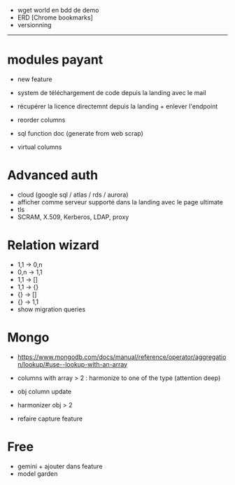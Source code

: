 - wget world en bdd de demo
- ERD [Chrome bookmarks]
- versionning




----------------------------------------------------------




# modules payant
- new feature
- system de téléchargement de code depuis la landing avec le mail
- récupérer la licence directemnt depuis la landing + enlever l'endpoint

- reorder columns
- sql function doc (generate from web scrap)
- virtual columns




# Advanced auth 
- cloud (google sql / atlas / rds / aurora)
- afficher comme serveur supporté dans la landing avec le page ultimate
- tls
- SCRAM, X.509, Kerberos, LDAP, proxy


# Relation wizard
- 1,1 -> 0,n
- 0,n -> 1,1
- 1,1 -> []
- 1,1 -> {}
- {} -> []
- {} -> 1,1
- show migration queries


# Mongo
- https://www.mongodb.com/docs/manual/reference/operator/aggregation/lookup/#use--lookup-with-an-array
- columns with array > 2 : harmonize to one of the type (attention deep)
- obj column update
- harmonizer obj > 2


- refaire capture feature

# Free
- gemini + ajouter dans feature
- model garden
